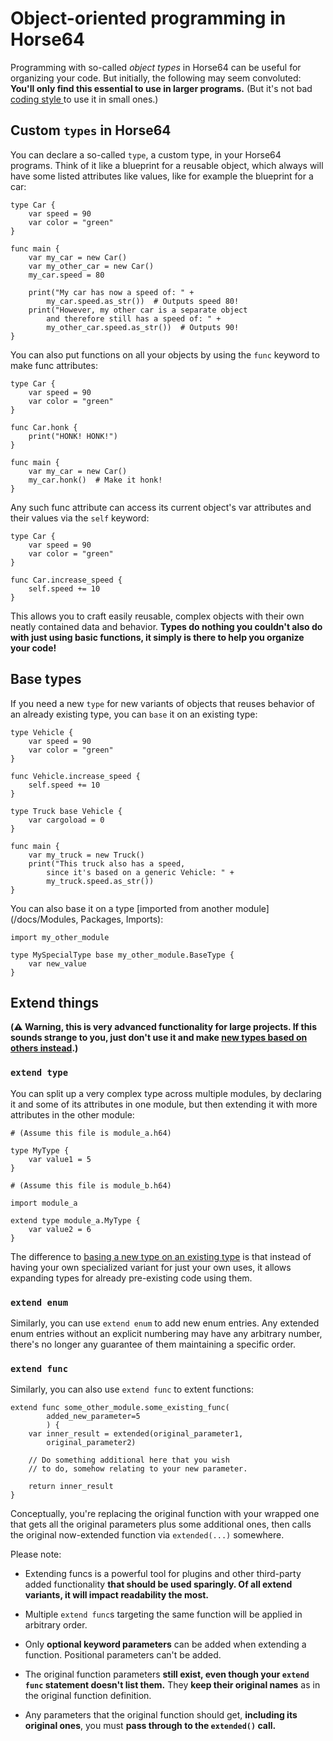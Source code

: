 
<!-- For license of this file, see LICENSE.md in the base dir. -->

Object-oriented programming in Horse64
======================================

Programming with so-called *object types* in Horse64
can be useful for organizing your code.
But initially, the following may seem convoluted:
**You'll only find this essential to use in
larger programs.** (But it's not bad [coding style
](/docs/Coding%20Style.md#what-and-why) to use it in
small ones.)


Custom `types` in Horse64
-------------------------

You can declare a so-called `type`, a custom type, in your Horse64
programs. Think of it like a blueprint for a reusable object,
which always will have some listed attributes like values,
like for example the blueprint for a car:

```Horse64 
type Car {
    var speed = 90
    var color = "green"
}

func main {
    var my_car = new Car()
    var my_other_car = new Car()
    my_car.speed = 80

    print("My car has now a speed of: " +
        my_car.speed.as_str())  # Outputs speed 80!
    print("However, my other car is a separate object
        and therefore still has a speed of: " +
        my_other_car.speed.as_str())  # Outputs 90!
} 
```

You can also put functions on all your objects by
using the `func` keyword to make func attributes:

```Horse64 
type Car {
    var speed = 90
    var color = "green"
}

func Car.honk {
    print("HONK! HONK!")
}

func main {
    var my_car = new Car()
    my_car.honk()  # Make it honk!
}
```

Any such func attribute can access its current object's
var attributes and their values via the `self` keyword:

```Horse64   
type Car {
    var speed = 90
    var color = "green"
}

func Car.increase_speed {
    self.speed += 10
}
```

This allows you to craft easily reusable, complex objects
with their own neatly contained data and behavior.
**Types do nothing you couldn't also do with just using
basic functions, it simply is there to help you organize
your code!**


Base types
----------

If you need a new `type` for new variants of objects
that reuses behavior of an already existing type,
you can `base` it on an existing type:

```Horse64         
type Vehicle {
    var speed = 90
    var color = "green"
}

func Vehicle.increase_speed {
    self.speed += 10
}

type Truck base Vehicle {
    var cargoload = 0
}

func main {
    var my_truck = new Truck()
    print("This truck also has a speed,
        since it's based on a generic Vehicle: " +
        my_truck.speed.as_str())
}
```

You can also base it on a type [imported from another
module](/docs/Modules, Packages, Imports):

```Horse64
import my_other_module

type MySpecialType base my_other_module.BaseType {
    var new_value
}
```


Extend things
-------------

**(⚠️ Warning, this is very advanced functionality for
large projects. If this sounds strange to you,
just don't use it and make [new types based on others
instead](#base-types).)**

### `extend type`

You can split up a very complex type across multiple
modules, by declaring it and some of its attributes in one
module, but then extending it with more attributes in the
other module:

```Horse64
# (Assume this file is module_a.h64)

type MyType {
    var value1 = 5
}
```

```Horse64
# (Assume this file is module_b.h64)

import module_a

extend type module_a.MyType {
    var value2 = 6
}
```

The difference to [basing a new type on an existing
type](#base-types) is that instead of having your own
specialized variant for just your own uses, it allows
expanding types for already pre-existing code using them.

### `extend enum`

Similarly, you can use `extend enum` to add new enum
entries. Any extended enum entries without an explicit
numbering may have any arbitrary number, there's no longer
any guarantee of them maintaining a specific order.

### `extend func`

Similarly, you can also use `extend func` to extent
functions:

```
extend func some_other_module.some_existing_func(
        added_new_parameter=5
        ) {
    var inner_result = extended(original_parameter1,
        original_parameter2)

    // Do something additional here that you wish
    // to do, somehow relating to your new parameter.

    return inner_result
}
```

Conceptually, you're replacing the original function
with your wrapped one that gets all the original parameters
plus some additional ones, then calls the original
now-extended function via `extended(...)` somewhere.

Please note:

- Extending funcs is a powerful tool for plugins
  and other third-party added functionality **that
  should be used sparingly. Of all extend variants,
  it will impact readability the most.**

- Multiple `extend func`s targeting the same function
  will be applied in arbitrary order.

- Only **optional keyword parameters** can be added when
  extending a function. Positional parameters can't be
  added.

- The original function parameters
  **still exist, even though your `extend func` statement
  doesn't list them.** They **keep their original names**
  as in the original function definition.

- Any parameters that the original
  function should get, **including its original ones**,
  you must **pass through to the `extended()` call.**


